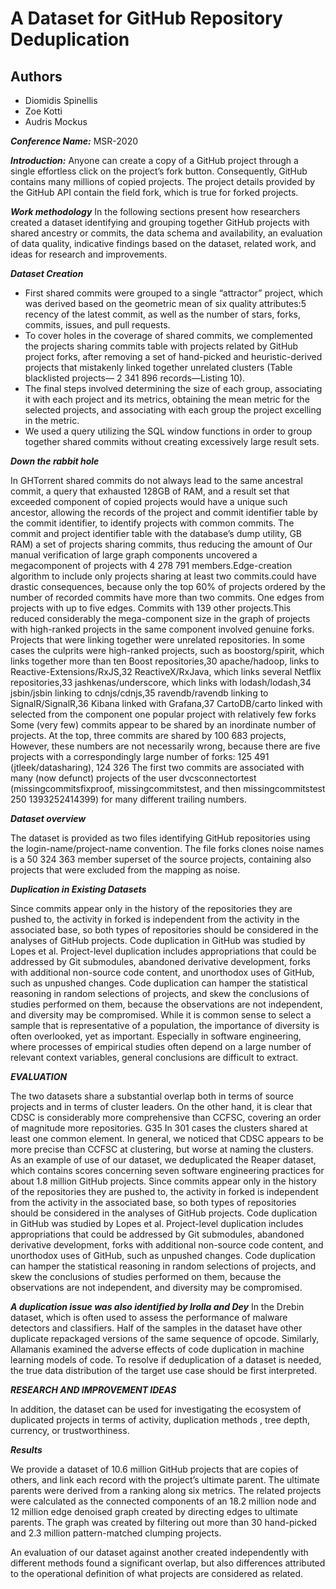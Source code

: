 # A Dataset for GitHub Repository Deduplication

## Authors

+ Diomidis Spinellis
+ Zoe Kotti
+ Audris Mockus

***Conference Name:*** MSR-2020

***Introduction:*** Anyone can create a copy of a GitHub project through a single effortless click on the project’s fork button. Consequently, GitHub contains many millions of copied projects. The project details provided by the GitHub API contain the field fork, which is true for forked projects.

***Work methodology*** In the following sections present how researchers created a dataset identifying and grouping together GitHub projects with shared ancestry or commits, the data schema and availability, an evaluation of data quality, indicative findings based on the dataset, related work, and ideas for research and improvements.

***Dataset Creation***

+ First shared commits were grouped to a single “attractor” project, which was derived based on the geometric mean of six quality attributes:5 recency of the latest commit, as well as the number of stars, forks, commits, issues, and pull requests.
+ To cover holes in the coverage of shared commits, we complemented the projects sharing commits table with projects related by GitHub project forks, after removing a set of hand-picked and heuristic-derived projects that mistakenly linked together unrelated clusters (Table blacklisted projects— 2 341 896 records—Listing 10).
+ The final steps involved determining the size of each group, associating it with each project and its metrics, obtaining the mean metric for the selected projects, and associating with each group the project excelling in the metric.
+ We used a query utilizing the SQL window functions in order to group together shared commits without creating excessively large result sets.

***Down the rabbit hole***

In GHTorrent shared commits do not always lead to the same ancestral commit, a query that exhausted 128GB of RAM, and a result set that exceeded component of copied projects would have a unique such ancestor, allowing the records of the project and commit identifier table by the commit identifier, to identify projects with common commits. The commit and project identifier table with the database’s dump utility, GB RAM) a set of projects sharing commits, thus reducing the amount of Our manual verification of large graph components uncovered a megacomponent of projects with 4 278 791 members.Edge-creation algorithm to include only projects sharing at least two commits.could have drastic consequences, because only the top 60% of projects ordered by the number of recorded commits have more than two commits. One edges from projects with up to five edges. Commits with 139 other projects.This reduced considerably the mega-component size in the graph of projects with high-ranked projects in the same component involved genuine forks. Projects that were linking together were unrelated repositories.
In some cases the culprits were high-ranked projects, such as boostorg/spirit, which links together more than ten Boost repositories,30 apache/hadoop, links to Reactive-Extensions/RxJS,32 ReactiveX/RxJava, which links several Netflix repositories,33 jashkenas/underscore, which links with lodash/lodash,34 jsbin/jsbin linking to cdnjs/cdnjs,35 ravendb/ravendb linking to SignalR/SignalR,36 Kibana linked with Grafana,37 CartoDB/carto linked with selected from the component one popular project with relatively few forks Some (very few) commits appear to be shared by an inordinate number of projects.
At the top, three commits are shared by 100 683 projects, However, these numbers are not necessarily wrong, because there are five projects with a correspondingly large number of forks: 125 491 (jtleek/datasharing), 124 326 The first two commits are associated with many (now defunct) projects of the user dvcsconnectortest (missingcommitsfixproof, missingcommitstest, and then missingcommitstest 250 1393252414399) for many different trailing numbers.

***Dataset overview***

The dataset is provided as two files identifying GitHub repositories using the login-name/project-name convention.
The file forks clones noise names is a 50 324 363 member superset of the source projects, containing also projects that were excluded from the mapping as noise.

***Duplication in Existing Datasets***

Since commits appear only in the history of the repositories they are pushed to, the activity in forked is independent from the activity in the associated base, so both types of repositories should be considered in the analyses of GitHub projects. Code duplication in GitHub was studied by Lopes et al. Project-level duplication includes appropriations that could be addressed by Git submodules, abandoned derivative development, forks with additional non-source code content, and unorthodox uses of GitHub, such as unpushed changes. Code duplication can hamper the statistical reasoning in random selections of projects, and skew the conclusions of studies performed on them, because the observations are not independent, and diversity may be compromised.
While it is common sense to select a sample that is representative of a population, the importance of diversity is often overlooked, yet as important. Especially in software engineering, where processes of empirical studies often depend on a large number of relevant context variables, general conclusions are difficult to extract.

***EVALUATION***

The two datasets share a substantial overlap both in terms of source projects and in terms of cluster leaders. On the other hand, it is clear that CDSC is considerably more comprehensive than CCFSC, covering an order of magnitude more repositories. G35 In 301 cases the clusters shared at least one common element. In general, we noticed that CDSC appears to be more precise than CCFSC at clustering, but worse at naming the clusters.
As an example of use of our dataset, we deduplicated the Reaper dataset, which contains scores concerning seven software engineering practices for about 1.8 million GitHub projects.
Since commits appear only in the history of the repositories they are pushed to, the activity in forked is independent from the activity in the associated base, so both types of repositories should be considered in the analyses of GitHub projects. Code duplication in GitHub was studied by Lopes et al. Project-level duplication includes appropriations that could be addressed by Git submodules, abandoned derivative development, forks with additional non-source code content, and unorthodox uses of GitHub, such as unpushed changes. Code duplication can hamper the statistical reasoning in random selections of projects, and skew the conclusions of studies performed on them, because the observations are not independent, and diversity may be compromised.

***A duplication issue was also identified by Irolla and Dey*** In the Drebin dataset, which is often used to assess the performance of malware detectors and classifiers. Half of the samples in the dataset have other duplicate repackaged versions of the same sequence of opcode. Similarly, Allamanis examined the adverse effects of code duplication in machine learning models of code. To resolve if deduplication of a dataset is needed, the true data distribution of the target use case should be first interpreted.

 ***_RESEARCH AND IMPROVEMENT IDEAS_***

In addition, the dataset can be used for investigating the ecosystem of duplicated projects in terms of activity, duplication methods , tree depth, currency, or trustworthiness.

***Results***

We provide a dataset of 10.6 million GitHub projects that are copies of others, and link each record with the project’s ultimate parent. The ultimate parents were derived from a ranking along six metrics. The related projects were calculated as the connected components of an 18.2 million node and 12 million edge denoised graph created by directing edges to ultimate parents. The graph was created by filtering out more than 30 hand-picked and 2.3 million pattern-matched clumping projects.

An evaluation of our dataset against another created independently with different methods found a significant overlap, but also differences attributed to the operational definition of what projects are considered as related.